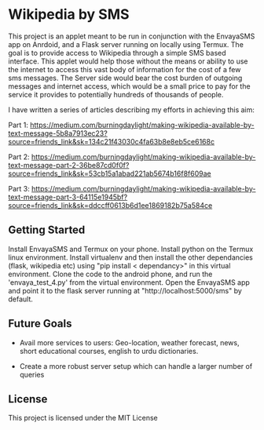 # Wikipedia by SMS
This project is an applet meant to be run in conjunction with the EnvayaSMS app on Anrdoid, and a Flask server running on locally using Termux. The goal is to provide access to Wikipedia through a simple SMS based interface. This applet would help those without the means or ability to use the internet to access this vast body of information for the cost of a few sms messages. The Server side would bear the cost burden of outgoing messages and internet access, which would be a small price to pay for the service it provides to potentially hundreds of thousands of people. 

I have written a series of articles describing my efforts in achieving this aim:

Part 1:
https://medium.com/burningdaylight/making-wikipedia-available-by-text-message-5b8a7913ec23?source=friends_link&sk=134c21f43030c4fa63b8e8eb5ce6168c

Part 2:
https://medium.com/burningdaylight/making-wikipedia-available-by-text-message-part-2-36be87cd0f0f?source=friends_link&sk=53cb15a1abad221ab5674b16f8f609ae

Part 3:
https://medium.com/burningdaylight/making-wikipedia-available-by-text-message-part-3-64115e1945bf?source=friends_link&sk=ddccff0613b6d1ee1869182b75a584ce

## Getting Started

Install EnvayaSMS and Termux on your phone. Install python on the Termux linux environment. Install virtualenv and then install the other dependancies (flask, wikipedia etc) using "pip install < dependancy>" in this virtual environment.
Clone the code to the android phone, and run the 'envaya_test_4.py' from the virtual environment. Open the EnvayaSMS app and point it to the flask server running at "http://localhost:5000/sms" by default.

## Future Goals

- Avail more services to users: Geo-location, weather forecast, news, short educational courses, english to urdu dictionaries.

- Create a more robust server setup which can handle a larger number of queries


## License

This project is licensed under the MIT License
